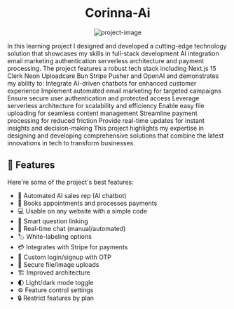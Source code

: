 <h1 align="center" id="title">Corinna-Ai</h1>

<p align="center"><img src="https://socialify.git.ci/M00nNight/corinnaAI/image?language=1&amp;owner=1&amp;name=1&amp;stargazers=1&amp;theme=Light" alt="project-image"></p>

<p id="description">In this learning project I designed and developed a cutting-edge technology solution that showcases my skills in full-stack development AI integration email marketing authentication serverless architecture and payment processing. The project features a robust tech stack including Next.js 15 Clerk Neon Uploadcare Bun Stripe Pusher and OpenAI and demonstrates my ability to: Integrate AI-driven chatbots for enhanced customer experience Implement automated email marketing for targeted campaigns Ensure secure user authentication and protected access Leverage serverless architecture for scalability and efficiency Enable easy file uploading for seamless content management Streamline payment processing for reduced friction Provide real-time updates for instant insights and decision-making This project highlights my expertise in designing and developing comprehensive solutions that combine the latest innovations in tech to transform businesses.</p>

  
  
<h2>🧐 Features</h2>

Here're some of the project's best features:

*   🤖 Automated AI sales rep (AI chatbot)
*   📅 Books appointments and processes payments
*   💻 Usable on any website with a simple code
*   🧠 Smart question linking
*   💬 Real-time chat (manual/automated)
*   🏷️ White-labeling options
*   💳 Integrates with Stripe for payments
*   🔐 Custom login/signup with OTP
*   📲 Secure file/image uploads
*   🏗️ Improved architecture
*   🌓 Light/dark mode toggle
*   ⚙️ Feature control settings
*   🔒 Restrict features by plan
